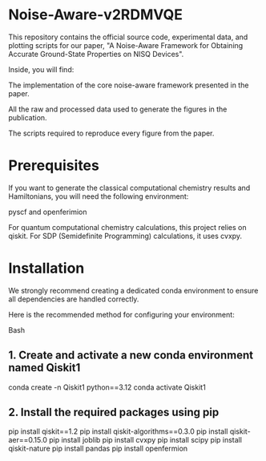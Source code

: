 # Noise-Aware-v2RDMVQE

This repository contains the official source code, experimental data, and plotting scripts for our paper, "A Noise-Aware Framework for Obtaining Accurate Ground-State Properties on NISQ Devices".

Inside, you will find:

The implementation of the core noise-aware framework presented in the paper.

All the raw and processed data used to generate the figures in the publication.

The scripts required to reproduce every figure from the paper.

# Prerequisites

If you want to generate the classical computational chemistry results and Hamiltonians, you will need the following environment:

pyscf and openferimion

For quantum computational chemistry calculations, this project relies on qiskit. For SDP (Semidefinite Programming) calculations, it uses cvxpy.

# Installation

We strongly recommend creating a dedicated conda environment to ensure all dependencies are handled correctly.

Here is the recommended method for configuring your environment:

Bash

## 1. Create and activate a new conda environment named Qiskit1
conda create -n Qiskit1 python==3.12
conda activate Qiskit1

## 2. Install the required packages using pip
pip install qiskit==1.2
pip install qiskit-algorithms==0.3.0
pip install qiskit-aer==0.15.0
pip install joblib
pip install cvxpy
pip install scipy
pip install qiskit-nature
pip install pandas
pip install openfermion
